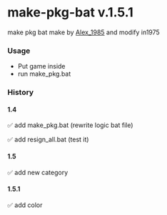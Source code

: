 # make-pkg-bat v.1.5.1
make pkg bat make by [Alex_1985](http://www.pspx.ru/forum/member.php?u=458658) and modify in1975

### Usage 
* Put game inside 
* run make_pkg.bat
	
### History
#### 1.4
:white_check_mark: add make_pkg.bat (rewrite logic bat file)

:white_check_mark: add resign_all.bat (test it)
#### 1.5
:white_check_mark: add new category

#### 1.5.1
:white_check_mark: add color
